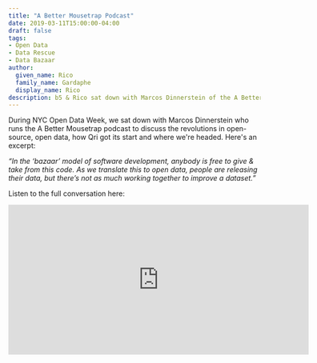 ```yaml
---
title: "A Better Mousetrap Podcast"
date: 2019-03-11T15:00:00-04:00
draft: false
tags:
- Open Data
- Data Rescue
- Data Bazaar
author:
  given_name: Rico
  family_name: Gardaphe
  display_name: Rico
description: b5 & Rico sat down with Marcos Dinnerstein of the A Better Mousetrap podcast to talk open-source, open data, how Qri got its start and where we're headed. Have a listen!
---
```


During NYC Open Data Week, we sat down with Marcos Dinnerstein who runs the A Better Mousetrap podcast to discuss the revolutions in open-source, open data, how Qri got its start and where we're headed. Here's an excerpt:

*“In the ‘bazaar’ model of software development, anybody is free to give & take from this code. As we translate this to open data, people are releasing their data, but there’s not as much working together to improve a dataset.”*

Listen to the full conversation here:

<iframe src="https://anchor.fm/marcos-dinnerstein/embed/episodes/Qri---with-Brendan-OBrien--Rico-Gardaphe-e3e2j4/a-abhlsl" height="300px" width="600px" frameborder="0" scrolling="no"></iframe>
